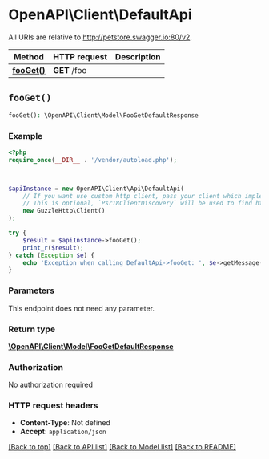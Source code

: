 # OpenAPI\Client\DefaultApi

All URIs are relative to http://petstore.swagger.io:80/v2.

Method | HTTP request | Description
------------- | ------------- | -------------
[**fooGet()**](DefaultApi.md#fooGet) | **GET** /foo | 


## `fooGet()`

```php
fooGet(): \OpenAPI\Client\Model\FooGetDefaultResponse
```



### Example

```php
<?php
require_once(__DIR__ . '/vendor/autoload.php');



$apiInstance = new OpenAPI\Client\Api\DefaultApi(
    // If you want use custom http client, pass your client which implements `Psr\Http\Client\ClientInterface`.
    // This is optional, `Psr18ClientDiscovery` will be used to find http client. For instance `GuzzleHttp\Client` implements that interface
    new GuzzleHttp\Client()
);

try {
    $result = $apiInstance->fooGet();
    print_r($result);
} catch (Exception $e) {
    echo 'Exception when calling DefaultApi->fooGet: ', $e->getMessage(), PHP_EOL;
}
```

### Parameters

This endpoint does not need any parameter.

### Return type

[**\OpenAPI\Client\Model\FooGetDefaultResponse**](../Model/FooGetDefaultResponse.md)

### Authorization

No authorization required

### HTTP request headers

- **Content-Type**: Not defined
- **Accept**: `application/json`

[[Back to top]](#) [[Back to API list]](../../README.md#endpoints)
[[Back to Model list]](../../README.md#models)
[[Back to README]](../../README.md)

